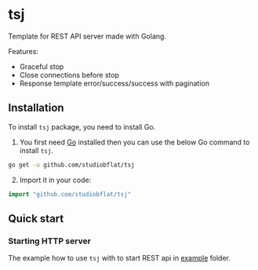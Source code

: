 # tsj

Template for REST API server made with Golang.

Features:
- Graceful stop
- Close connections before stop
- Response template error/success/success with pagination

## Installation

To install `tsj` package, you need to install Go.

1. You first need [Go](https://golang.org/) installed then you can use the below Go command to install `tsj`.

```sh
go get -u github.com/studiobflat/tsj
```

2. Import it in your code:

```go
import "github.com/studiobflat/tsj"
```

## Quick start

### Starting HTTP server

The example how to use `tsj` with to start REST api in [example](./example/example) folder.
